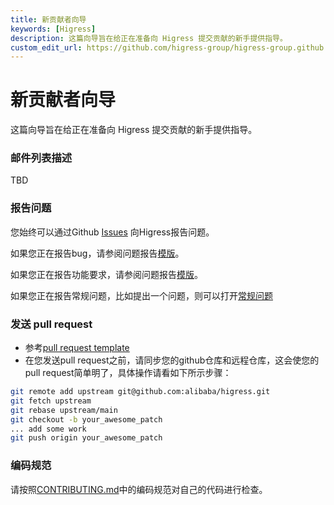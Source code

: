 ```yaml
---
title: 新贡献者向导
keywords: [Higress]
description: 这篇向导旨在给正在准备向 Higress 提交贡献的新手提供指导。
custom_edit_url: https://github.com/higress-group/higress-group.github.io/blob/main/src/content/docs/developers/zh-cn/contributor-guide/new-contributor-guide_dev.md
---
```


# 新贡献者向导

这篇向导旨在给正在准备向 Higress 提交贡献的新手提供指导。

### 邮件列表描述

TBD

### 报告问题

您始终可以通过Github [Issues](https://github.com/alibaba/higress/issues) 向Higress报告问题。

如果您正在报告bug，请参阅问题报告[模版](https://github.com/alibaba/higress/issues/new?template=BUG_REPORT.md)。

如果您正在报告功能要求，请参阅问题报告[模版](https://github.com/alibaba/higress/issues/new?template=FEATURE_REQUEST.md)。

如果您正在报告常规问题，比如提出一个问题，则可以打开[常规问题](https://github.com/alibaba/higress/issues/new)

### 发送 pull request

* 参考[pull request template](https://github.com/alibaba/higress/blob/main/.github/PULL_REQUEST_TEMPLATE.md)
* 在您发送pull request之前，请同步您的github仓库和远程仓库，这会使您的pull request简单明了，具体操作请看如下所示步骤：

```sh
git remote add upstream git@github.com:alibaba/higress.git
git fetch upstream
git rebase upstream/main
git checkout -b your_awesome_patch
... add some work
git push origin your_awesome_patch
```

### 编码规范

请按照[CONTRIBUTING.md](https://github.com/alibaba/higress/blob/main/CONTRIBUTING_CN.md)中的编码规范对自己的代码进行检查。
